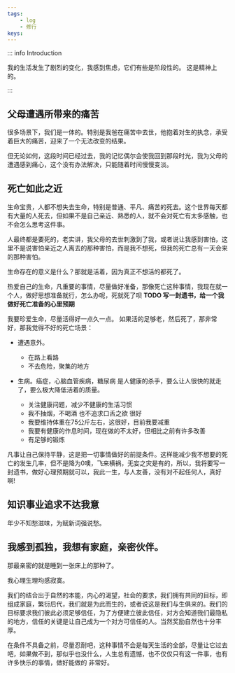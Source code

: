 ```yaml
---
tags: 
    - log
    - 修行
keys:
---
```


::: info Introduction

我的生活发生了剧烈的变化，我感到焦虑，它们有些是阶段性的。 这是精神上的。

:::


## 父母遭遇所带来的痛苦

很多场景下，我们是一体的。特别是我爸在痛苦中去世，他抱着对生的执念，承受着巨大的痛苦，迎来了一个无法改变的结果。

但无论如何，这段时间已经过去，我的记忆偶尔会使我回到那段时光，我为父母的遭遇感到痛心，这个没有办法解决，只能随着时间慢慢变淡。

## 死亡如此之近

生命宝贵，人都不想失去生命，特别是普通、平凡、痛苦的死去。这个世界每天都有大量的人死去，但如果不是自己亲近、熟悉的人，就不会对死亡有太多感触，也不会怎么思考这件事。

人最终都是要死的，老实讲，我父母的去世刺激到了我，或者说让我感到害怕，这里不是说害怕亲近之人离去的那种害怕，而是我不想死，但我的死亡总有一天会来的那种害怕。

生命存在的意义是什么？那就是活着，因为真正不想活的都死了。

热爱自己的生命，凡重要的事情，尽量做好准备，那像死亡这种事情，我现在就一个人，做好思想准备就行，怎么办呢，死就死了呗 **TODO 写一封遗书，给一个我做好死亡准备的心里预期** 

我要珍爱生命，尽量活得好一点久一点。 如果活的足够老，然后死了，那非常好，那我觉得不好的死亡场景：

- 遭遇意外。
    - 在路上看路
    - 不去危险，聚集的地方

- 生病。癌症，心脑血管疾病，糖尿病 是人健康的杀手，要么让人很快的就走了，要么极大降低活着的质量。
    - 关注健康问题，减少不健康的生活习惯
    - 我不抽烟，不喝酒 也不追求口舌之欲 很好
    - 我要维持体重在75公斤左右，这很好，目前我要减重
    - 我要有健康的作息时间，现在做的不太好，但相比之前有许多改善
    - 有足够的锻炼

凡事让自己保持平静，这是把一切事情做好的前提条件。这样能减少我不想要的死亡的发生几率，但不是降为0噢，飞来横祸，无妄之灾是有的，所以，我将要写一封遗书，做好心理预期就可以，我此一生，与人友善，没有对不起任何人，真好啊!


## 知识事业追求不达我意

年少不知愁滋味，为赋新词强说愁。

## 我感到孤独，我想有家庭，亲密伙伴。

那最亲密的就是睡到一张床上的那种了。

我心理生理均感寂寞。

我们的结合出于自然的本能，内心的渴望，社会的要求，我们拥有共同的目标，即组成家庭，繁衍后代，我们就是为此而生的，或者说这是我们与生俱来的。我们的目标要求我们彼此必须足够信任，为了方便建立彼此信任，对方会知道我们最隐私的地方，信任的关键是让自己成为一个对方可信任的人。当然奖励自然也十分丰厚。

在条件不具备之前，尽量忍耐吧，这种事情不会是每天生活的全部，尽量让它过去吧，如果做不到，那似乎也没什么，人生总有遗憾，也不仅仅只有这一件事，也有许多快乐的事情，做好能做的 非常好。